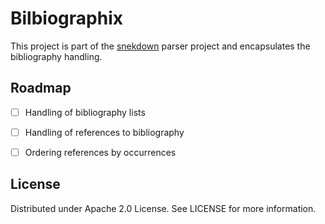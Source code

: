 # Bilbiographix

This project is part of the [snekdown](https://github.com/Trivernis/snekdown) parser project and encapsulates the bibliography handling.


## Roadmap

- [ ] Handling of bibliography lists
- [ ] Handling of references to bibliography
- [ ] Ordering references by occurrences


## License

Distributed under Apache 2.0 License. See LICENSE for more information.